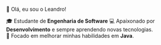 👋 Olá, eu sou o Leandro!

🎓 Estudante de **Engenharia de Software**
💻 Apaixonado por **Desenvolvimento** e sempre aprendendo novas tecnologias.  
🚀 Focado em melhorar minhas habilidades em **Java**.
